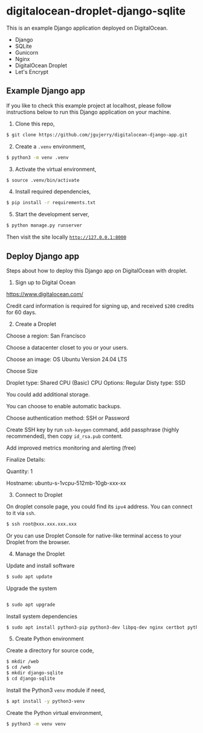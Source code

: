 # digitalocean-droplet-django-sqlite

This is an example Django application deployed on DigitalOcean.

* Django
* SQLite
* Gunicorn
* Nginx
* DigitalOcean Droplet
* Let's Encrypt


## Example Django app

If you like to check this example project at localhost, please follow instructions below to run this Django application on your machine.

1. Clone this repo,

```bash
$ git clone https://github.com/jgujerry/digitalocean-django-app.git
```

2. Create a `.venv` environment,
```bash
$ python3 -m venv .venv
```

3. Activate the virtual environment,
```bash
$ source .venv/bin/activate
```

4. Install required dependencies,

```bash
$ pip install -r requirements.txt
```

5. Start the development server,

```bash
$ python manage.py runserver
```

Then visit the site locally [`http://127.0.0.1:8000`](http://127.0.0.1:8000)


## Deploy Django app


Steps about how to deploy this Django app on DigitalOcean with droplet.


1. Sign up to Digital Ocean

https://www.digitalocean.com/

Credit card information is required for signing up, and received `$200` credits for 60 days.


2. Create a Droplet

Choose a region: San Francisco


Choose a datacenter closet to you or your users.


Choose an image:
OS Ubuntu
Version 24.04 LTS


Choose Size

Droplet type: Shared CPU (Basic)
CPU Options: Regular
Disty type: SSD

You could add additional storage.


You can choose to enable automatic backups.


Choose authentication method: SSH or Password


Create SSH key by run `ssh-keygen` command, add passphrase (highly recommended), then copy `id_rsa.pub` content.


Add improved metrics monitoring and alerting (free)

Finalize Details:

Quantity: 1

Hostname: ubuntu-s-1vcpu-512mb-10gb-xxx-xx


3. Connect to Droplet


On droplet console page, you could find its `ipv4` address. You can connect to it via `ssh`.


```bash
$ ssh root@xxx.xxx.xxx.xxx
```

Or you can use Droplet Console for native-like terminal access to your Droplet from the browser.


4. Manage the Droplet

Update and install software

```bash
$ sudo apt update
```


Upgrade the system

```bash

$ sudo apt upgrade
```

Install system dependencies

```bash
$ sudo apt install python3-pip python3-dev libpq-dev nginx certbot python3-certbot-nginx supervisor
```


5. Create Python environment

Create a directory for source code,

```bash
$ mkdir /web
$ cd /web
$ mkdir django-sqlite
$ cd django-sqlite
```

Install the Python3 `venv` module if need,

```bash
$ apt install -y python3-venv
```

Create the Python virtual environment,

```bash
$ python3 -m venv venv
```
